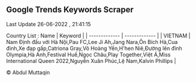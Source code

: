 

## Google Trends Keywords Scraper 
 
Last Update 26-06-2022 , 21:41:15

Country List :
 Name  | Keyword |
| ------------- | ------------- |
| VIETNAM | Nam Định đấu với Hà Nội,Pau FC,Lee Ji Ah,Jang Nara,Ôn Bích Hà,Cua đinh,Xe đạp gấp,Catriona Gray,Võ Hoàng Yến,H'hen Niê,Đường lên đỉnh Olympia,Hà Anh,Festival Huế,Ngọc Châu,Play Together,Việt Á,Miss International Queen 2022,Nguyễn Xuân Phúc,Lệ Nam,Kalvin Phillips |



© Abdul Muttaqin 
